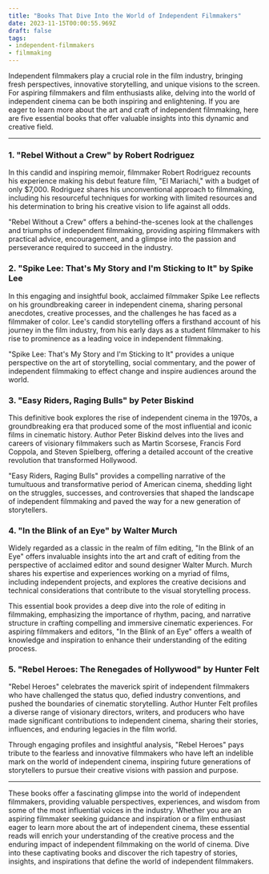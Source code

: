 ```yaml
---
title: "Books That Dive Into the World of Independent Filmmakers"
date: 2023-11-15T00:00:55.969Z
draft: false
tags: 
- independent-filmmakers
- filmmaking
---
```


Independent filmmakers play a crucial role in the film industry, bringing fresh perspectives, innovative storytelling, and unique visions to the screen. For aspiring filmmakers and film enthusiasts alike, delving into the world of independent cinema can be both inspiring and enlightening. If you are eager to learn more about the art and craft of independent filmmaking, here are five essential books that offer valuable insights into this dynamic and creative field.

---

### 1. "Rebel Without a Crew" by Robert Rodriguez

In this candid and inspiring memoir, filmmaker Robert Rodriguez recounts his experience making his debut feature film, "El Mariachi," with a budget of only $7,000. Rodriguez shares his unconventional approach to filmmaking, including his resourceful techniques for working with limited resources and his determination to bring his creative vision to life against all odds.

"Rebel Without a Crew" offers a behind-the-scenes look at the challenges and triumphs of independent filmmaking, providing aspiring filmmakers with practical advice, encouragement, and a glimpse into the passion and perseverance required to succeed in the industry.

### 2. "Spike Lee: That's My Story and I'm Sticking to It" by Spike Lee

In this engaging and insightful book, acclaimed filmmaker Spike Lee reflects on his groundbreaking career in independent cinema, sharing personal anecdotes, creative processes, and the challenges he has faced as a filmmaker of color. Lee's candid storytelling offers a firsthand account of his journey in the film industry, from his early days as a student filmmaker to his rise to prominence as a leading voice in independent filmmaking.

"Spike Lee: That's My Story and I'm Sticking to It" provides a unique perspective on the art of storytelling, social commentary, and the power of independent filmmaking to effect change and inspire audiences around the world.

### 3. "Easy Riders, Raging Bulls" by Peter Biskind

This definitive book explores the rise of independent cinema in the 1970s, a groundbreaking era that produced some of the most influential and iconic films in cinematic history. Author Peter Biskind delves into the lives and careers of visionary filmmakers such as Martin Scorsese, Francis Ford Coppola, and Steven Spielberg, offering a detailed account of the creative revolution that transformed Hollywood.

"Easy Riders, Raging Bulls" provides a compelling narrative of the tumultuous and transformative period of American cinema, shedding light on the struggles, successes, and controversies that shaped the landscape of independent filmmaking and paved the way for a new generation of storytellers.

### 4. "In the Blink of an Eye" by Walter Murch

Widely regarded as a classic in the realm of film editing, "In the Blink of an Eye" offers invaluable insights into the art and craft of editing from the perspective of acclaimed editor and sound designer Walter Murch. Murch shares his expertise and experiences working on a myriad of films, including independent projects, and explores the creative decisions and technical considerations that contribute to the visual storytelling process.

This essential book provides a deep dive into the role of editing in filmmaking, emphasizing the importance of rhythm, pacing, and narrative structure in crafting compelling and immersive cinematic experiences. For aspiring filmmakers and editors, "In the Blink of an Eye" offers a wealth of knowledge and inspiration to enhance their understanding of the editing process.

### 5. "Rebel Heroes: The Renegades of Hollywood" by Hunter Felt

"Rebel Heroes" celebrates the maverick spirit of independent filmmakers who have challenged the status quo, defied industry conventions, and pushed the boundaries of cinematic storytelling. Author Hunter Felt profiles a diverse range of visionary directors, writers, and producers who have made significant contributions to independent cinema, sharing their stories, influences, and enduring legacies in the film world.

Through engaging profiles and insightful analysis, "Rebel Heroes" pays tribute to the fearless and innovative filmmakers who have left an indelible mark on the world of independent cinema, inspiring future generations of storytellers to pursue their creative visions with passion and purpose.

---

These books offer a fascinating glimpse into the world of independent filmmakers, providing valuable perspectives, experiences, and wisdom from some of the most influential voices in the industry. Whether you are an aspiring filmmaker seeking guidance and inspiration or a film enthusiast eager to learn more about the art of independent cinema, these essential reads will enrich your understanding of the creative process and the enduring impact of independent filmmaking on the world of cinema. Dive into these captivating books and discover the rich tapestry of stories, insights, and inspirations that define the world of independent filmmakers.